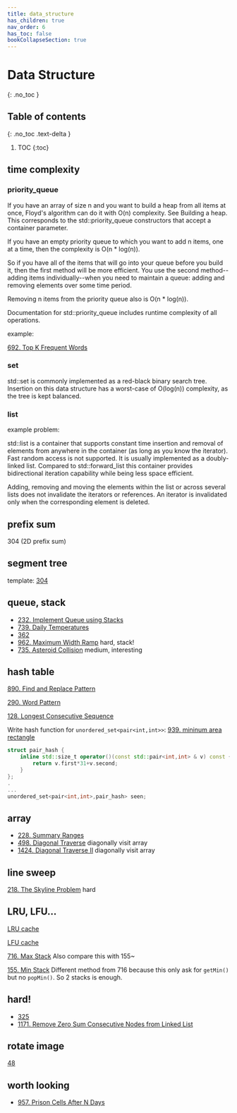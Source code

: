 ```yaml
---
title: data_structure
has_children: true
nav_order: 6
has_toc: false
bookCollapseSection: true
---
```


#  Data Structure
{: .no_toc }

## Table of contents
{: .no_toc .text-delta }

1. TOC
{:toc}

## time complexity

### priority_queue
If you have an array of size n and you want to build a heap from all items at once, Floyd's algorithm can do it with O(n) complexity. See Building a heap. This corresponds to the std::priority_queue constructors that accept a container parameter.

If you have an empty priority queue to which you want to add n items, one at a time, then the complexity is O(n * log(n)).

So if you have all of the items that will go into your queue before you build it, then the first method will be more efficient. You use the second method--adding items individually--when you need to maintain a queue: adding and removing elements over some time period.

Removing n items from the priority queue also is O(n * log(n)).

Documentation for std::priority_queue includes runtime complexity of all operations.

example: 

[692. Top K Frequent Words](/docs/692)

### set
std::set is commonly implemented as a red-black binary search tree. Insertion on this data structure has a worst-case of O(log(n)) complexity, as the tree is kept balanced.

### list
example problem: [](/docs/146)

std::list is a container that supports constant time insertion and removal of elements from anywhere in the container (as long as you know the iterator). Fast random access is not supported. It is usually implemented as a doubly-linked list. Compared to std::forward_list this container provides bidirectional iteration capability while being less space efficient.

Adding, removing and moving the elements within the list or across several lists does not invalidate the iterators or references. An iterator is invalidated only when the corresponding element is deleted.


## prefix sum
304 (2D prefix sum)

## segment tree
template: [304](/docs/304)

## queue, stack

- [232. Implement Queue using Stacks](/docs/232)
- [739. Daily Temperatures](/docs/739)
- [362](/docs/362)
- [962. Maximum Width Ramp](/docs/962) hard, stack!
- [735. Asteroid Collision](/docs/735) medium, interesting

## hash table
[890. Find and Replace Pattern](/docs/890)

[290. Word Pattern](/docs/290)

[128. Longest Consecutive Sequence](/docs/128)

Write hash function for `unordered_set<pair<int,int>>`: [939. mininum area rectangle](/docs/939)
```c++
struct pair_hash {
    inline std::size_t operator()(const std::pair<int,int> & v) const {
        return v.first*31+v.second;
    }
};
.
...
unordered_set<pair<int,int>,pair_hash> seen;   
```

## array
- [228. Summary Ranges](/docs/228)
- [498. Diagonal Traverse](/docs/498) diagonally visit array
- [1424. Diagonal Traverse II](/docs/1424) diagonally visit array
  
## line sweep
[218. The Skyline Problem](/docs/218) hard

## LRU, LFU...
[LRU cache](/docs/146)

[LFU cache](/docs/460)

[716. Max Stack](/docs/716) Also compare this with 155~

[155. Min Stack](/docs/155) Different method from 716 because this only ask for `getMin()`
but no `popMin()`. So 2 stacks is enough. 

## hard!
- [325](/docs/325)
- [1171. Remove Zero Sum Consecutive Nodes from Linked List](/docs/1171)

## rotate image
[48](/docs/48)

## worth looking
- [957. Prison Cells After N Days](/docs/957)